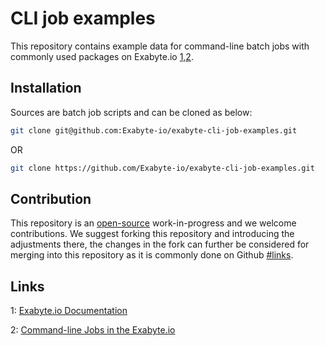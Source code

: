 # CLI job examples

This repository contains example data for command-line batch jobs with commonly used packages on Exabyte.io [1,2](#links).

## Installation

Sources are batch job scripts and can be cloned as below:

```bash
git clone git@github.com:Exabyte-io/exabyte-cli-job-examples.git
```

OR

```bash
git clone https://github.com/Exabyte-io/exabyte-cli-job-examples.git
```


## Contribution

This repository is an [open-source](LICENSE.md) work-in-progress and we welcome contributions. We suggest forking this repository and introducing the adjustments there, the changes in the fork can further be considered for merging into this repository as it is commonly done on Github [#links](2).


## Links

1: [Exabyte.io Documentation](https://docs.exabyte.io)

2: [Command-line Jobs in the Exabyte.io](https://docs.exabyte.io/jobs-cli/overview/)

